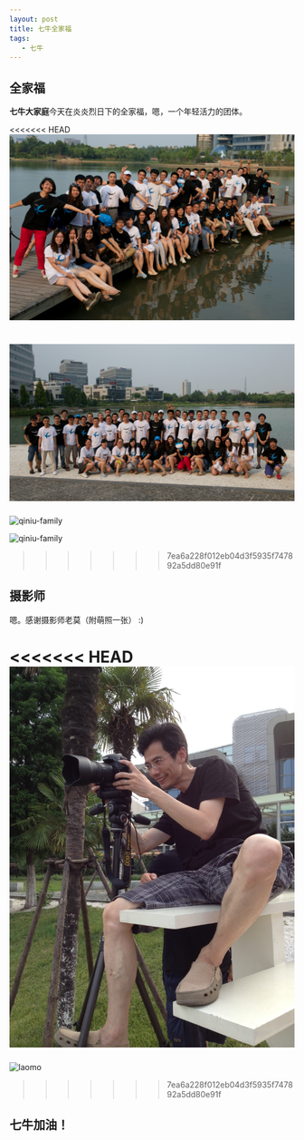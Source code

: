 ```yaml
---
layout: post
title: 七牛全家福
tags:
   - 七牛
---
```


## 全家福

**七牛大家庭**今天在炎炎烈日下的全家福，嗯，一个年轻活力的团体。

<<<<<<< HEAD
![qiniu-family](/media/files/imgs/qiniu-family-1.jpg)

![qiniu-family](/media/files/imgs/qiniu-family-2.jpg)
=======
![qiniu-family](http://cindyawu.qiniudn.com/qiniu-family-1.jpg)

![qiniu-family](http://cindyawu.qiniudn.com/qiniu-family-2.jpg)
>>>>>>> 7ea6a228f012eb04d3f5935f747892a5dd80e91f

## 摄影师

嗯。感谢摄影师老莫（附萌照一张） :)

<<<<<<< HEAD
![laomo](/media/files/imgs/laomo.jpg)
=======
![laomo](http://cindyawu.qiniudn.com/laomo.jpg)
>>>>>>> 7ea6a228f012eb04d3f5935f747892a5dd80e91f

## 七牛加油！
